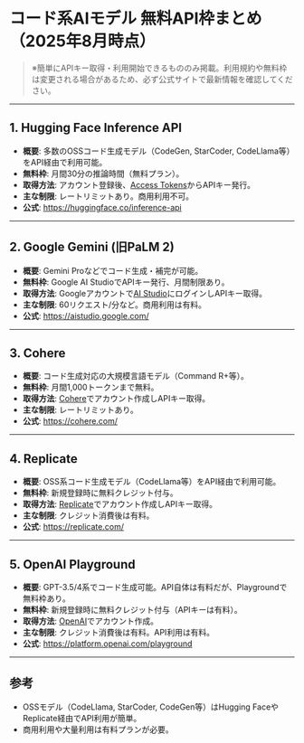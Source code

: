 # コード系AIモデル 無料API枠まとめ（2025年8月時点）

> ※簡単にAPIキー取得・利用開始できるもののみ掲載。利用規約や無料枠は変更される場合があるため、必ず公式サイトで最新情報を確認してください。

---

## 1. Hugging Face Inference API
- **概要**: 多数のOSSコード生成モデル（CodeGen, StarCoder, CodeLlama等）をAPI経由で利用可能。
- **無料枠**: 月間30分の推論時間（無料プラン）。
- **取得方法**: アカウント登録後、[Access Tokens](https://huggingface.co/settings/tokens)からAPIキー発行。
- **主な制限**: レートリミットあり。商用利用不可。
- **公式**: https://huggingface.co/inference-api

---

## 2. Google Gemini (旧PaLM 2)
- **概要**: Gemini Proなどでコード生成・補完が可能。
- **無料枠**: Google AI StudioでAPIキー発行、月間制限あり。
- **取得方法**: Googleアカウントで[AI Studio](https://aistudio.google.com/)にログインしAPIキー取得。
- **主な制限**: 60リクエスト/分など。商用利用は有料。
- **公式**: https://aistudio.google.com/

---

## 3. Cohere
- **概要**: コード生成対応の大規模言語モデル（Command R+等）。
- **無料枠**: 月間1,000トークンまで無料。
- **取得方法**: [Cohere](https://dashboard.cohere.com/)でアカウント作成しAPIキー取得。
- **主な制限**: レートリミットあり。
- **公式**: https://cohere.com/

---

## 4. Replicate
- **概要**: OSS系コード生成モデル（CodeLlama等）をAPI経由で利用可能。
- **無料枠**: 新規登録時に無料クレジット付与。
- **取得方法**: [Replicate](https://replicate.com/)でアカウント作成しAPIキー取得。
- **主な制限**: クレジット消費後は有料。
- **公式**: https://replicate.com/

---

## 5. OpenAI Playground
- **概要**: GPT-3.5/4系でコード生成可能。API自体は有料だが、Playgroundで無料枠あり。
- **無料枠**: 新規登録時に無料クレジット付与（APIキーは有料）。
- **取得方法**: [OpenAI](https://platform.openai.com/)でアカウント作成。
- **主な制限**: クレジット消費後は有料。API利用は有料。
- **公式**: https://platform.openai.com/playground

---

## 参考
- OSSモデル（CodeLlama, StarCoder, CodeGen等）はHugging FaceやReplicate経由でAPI利用が簡単。
- 商用利用や大量利用は有料プランが必要。

